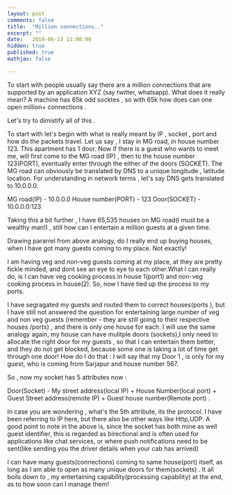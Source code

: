 ```yaml
---
layout: post
comments: false
title:  "Million connections.."
excerpt: ""
date:   2019-06-13 11:00:00
hidden: true
published: true
mathjax: false

---
```


To start with people usually say there are a million connections that are supported by an application XYZ (say twitter, whatsapp). 
What does it really mean? A machine has 65k odd socktes , so with 65k how does can one open million+ connections . 

Let's try to dimistify all of this .

To start with let's begin with what is really meant by IP , socket , port and how do the packets travel. 
Let us  say , I stay in MG road, in house number 123. This apartment has 1 door. Now if there is a guest who wants to meet me, will 
first come to the MG road (IP) , then to the house number 123(PORT), eventually enter through the either of the doors (SOCKET).
The MG road can obviously be translated by DNS to a unique longitude , latitude location. For understanding in network terms , let's say
DNS gets translated to 10.0.0.0.

MG road(IP) - 10.0.0.0
House number(PORT) - 123
Door(SOCKET) - 10.0.0.0:123

Taking this a bit further , I have 65,535 houses on MG road(I must be a wealthy man!) , still how can I entertain a million guests at a given time.

Drawing pararrel from above analogy, do I really end up buying houses, when I have got many guests coming to my place. Not exactly!

I am having veg and non-veg guests coming at my place, at they are pretty fickle minded, and dont see an eye to eye to each other.What I can really do, is I can have veg cooking process in house 1(port1) and non-veg cooking process in house(2).
So, now I have tied up the process to my ports.

I have segragated my guests and routed them to correct houses(ports ), but I have still not answered the question for entertaining large number of veg and non veg guests (remember - they are still going to their respective houses /ports) , and there is only one house for each. 
 I will use the same analogy again, my house can have mulitple doors (sockets),I only need to allocate the right door for my guests , so that I can entertain them better, and they do not get blocked, because some one is taking a lot of time get through one door! 
 How do I do that :
 I will say that my Door 1 , is only for my guest, who is coming from Sarjapur and house number 567.
 
 So , now my socket has 5 attributes now :
 
 Door(Socket) - My street address(local IP) + House Number(local port) + Guest Street address(remote IP) + Guest house number(Remote port) .
 
 In case you are wondering , what's the 5th attribute, its the protocol. I have been referring to IP here, but there also be other ways like Http,UDP.
 A good point to note in the above is, since the socket has both mine as well guest identifier, this is regarded as birectional and is often used for applications like chat services, or where push notifications need to be sent(like sending you the driver details when your cab has arrived)
 
I can have many guests(connections) coming to same house(port) itself, as long as I am able to open as many unique doors for them(sockets) . 
It all boils down to , my entertaining capability(processing capability) at the end, as to how soon can I manage them!


 
 




